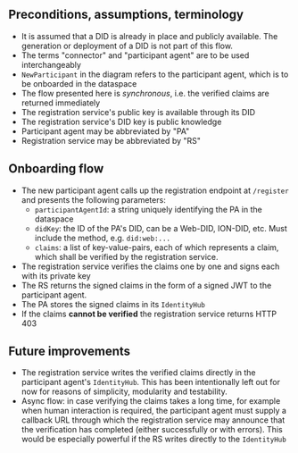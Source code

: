 ## Preconditions, assumptions, terminology

- It is assumed that a DID is already in place and publicly available. The generation or deployment of a DID is not part
  of this flow.
- The terms "connector" and "participant agent" are to be used interchangeably
- `NewParticipant` in the diagram refers to the participant agent, which is to be onboarded in the dataspace
- The flow presented here is _synchronous_, i.e. the verified claims are returned immediately
- The registration service's public key is available through its DID
- The registration service's DID key is public knowledge
- Participant agent may be abbreviated by "PA"
- Registration service may be abbreviated by "RS"

## Onboarding flow

- The new participant agent calls up the registration endpoint at `/register` and presents the following parameters:
    - `participantAgentId`: a string uniquely identifying the PA in the dataspace
    - `didKey`: the ID of the PA's DID, can be a Web-DID, ION-DID, etc. Must include the method, e.g. `did:web:...`
    - `claims`: a list of key-value-pairs, each of which represents a claim, which shall be verified by the registration
      service.
- The registration service verifies the claims one by one and signs each with its private key
- The RS returns the signed claims in the form of a signed JWT to the participant agent.
- The PA stores the signed claims in its `IdentityHub`
- If the claims **cannot be verified** the registration service returns HTTP 403

## Future improvements

- The registration service writes the verified claims directly in the participant agent's `IdentityHub`. This has been
  intentionally left out for now for reasons of simplicity, modularity and testability.
- Async flow: in case verifying the claims takes a long time, for example when human interaction is required, the
  participant agent must supply a callback URL through which the registration service may announce that the verification
  has completed (either successfully or with errors). This would be especially powerful if the RS writes directly to
  the `IdentityHub`